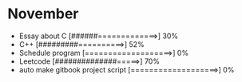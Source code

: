 # November 

- Essay about C [######=============>] 30%
- C++ [#########==========>] 52%
- Schedule program [===================>] 0%
- Leetcode [##############=====>] 70%
- auto make gitbook project script [===================>] 0%
